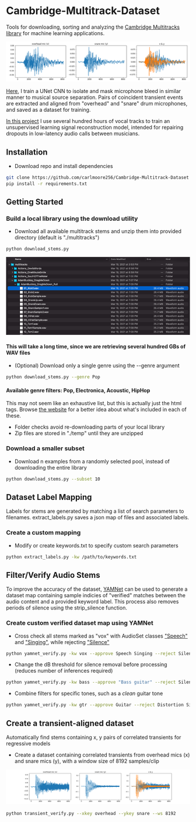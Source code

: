 # Cambridge-Multitrack-Dataset
Tools for downloading, sorting and analyzing the [Cambridge Multitracks library](https://www.cambridge-mt.com/ms/mtk/) for machine learning applications.

![example-correlated-transients-03](misc/ohsnr_example_03.png)

[Here](https://github.com/carlmoore256/Mic-Bleed-Removal-CNN), I train a UNet CNN to isolate and mask microphone bleed in similar manner to musical source separation. Pairs of coincident transient events are extracted and aligned from "overhead" and "snare" drum microphones, and saved as a dataset for training.

[In this project](https://github.com/carlmoore256/NextBlock) I use several hundred hours of vocal tracks to train an unsupervised learning signal reconstruction model, intended for repairing dropouts in low-latency audio calls between musicians.

## Installation
- Download repo and install dependencies
```bash
git clone https://github.com/carlmoore256/Cambridge-Multitrack-Dataset
pip install -r requirements.txt
```

## Getting Started
### Build a local library using the download utility

- Download all available multitrack stems and unzip them into provided directory (default is "./multitracks")
```bash
python download_stems.py
```

![example-of-folder-structure](misc/folder_example_01.png)

#### This will take a long time, since we are retrieving several hundred GBs of WAV files

- (Optional) Download only a single genre using the --genre argument
```bash
python download_stems.py --genre Pop
```
#### Available genre filters: Pop, Electronica, Acoustic, HipHop

This may not seem like an exhaustive list, but this is actually just the html tags. Browse [the website](https://www.cambridge-mt.com/ms/mtk/) for a better idea about what's included in each of these.

* Folder checks avoid re-downloading parts of your local library
* Zip files are stored in "./temp" until they are unzipped

### Download a smaller subset
- Download n examples from a randomly selected pool, instead of downloading the entire library
```bash
python download_stems.py --subset 10
```

## Dataset Label Mapping
Labels for stems are generated by matching a list of search parameters to filenames. 
extract_labels.py saves a json map of files and associated labels.

### Create a custom mapping
- Modify or create keywords.txt to specify custom search parameters
```bash
python extract_labels.py -kw /path/to/keywords.txt
```

## Filter/Verify Audio Stems
To improve the accuracy of the dataset, [YAMNet](https://github.com/tensorflow/models/tree/master/research/audioset/yamnet) can be used to generate a dataset map containing sample indicies of "verified" matches between the audio content and a provided keyword label. This process also removes periods of silence using the strip_silence function.

### Create custom verified dataset map using YAMNet
- Cross check all stems marked as "vox" with AudioSet classes ["Speech"](https://research.google.com/audioset/dataset/speech.html) and ["Singing"](https://research.google.com/audioset/dataset/singing.html), while rejecting ["Silence"](https://research.google.com/audioset/dataset/silence.html)
```bash
python yamnet_verify.py -kw vox --approve Speech Singing --reject Silence
```

- Change the dB threshold for silence removal before processing (reduces number of inferences required)
```bash
python yamnet_verify.py -kw bass --approve "Bass guitar" --reject Silence --thresh 35
```

- Combine filters for specific tones, such as a *clean* guitar tone
```bash
python yamnet_verify.py -kw gtr --approve Guitar --reject Distortion Silence
```

## Create a transient-aligned dataset
Automatically find stems containing x, y pairs of correlated transients for regressive models

- Create a dataset containing correlated transients from overhead mics (x) and snare mics (y), with a window size of 8192 samples/clip

![example-correlated-transients](misc/ohsnr_example_05.png)

```bash
python transient_verify.py --xkey overhead --ykey snare --ws 8192
```